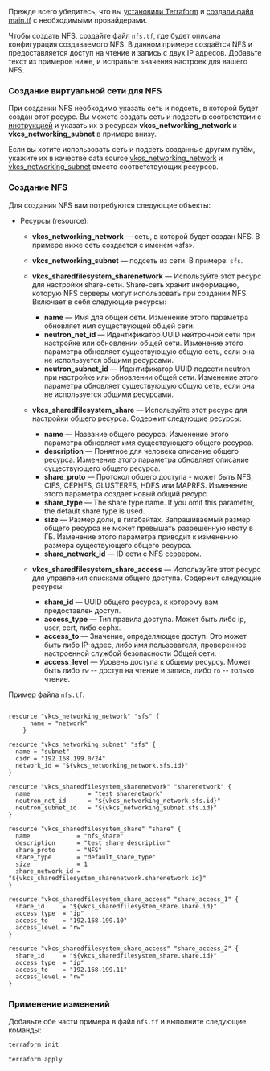 <warn>

Прежде всего убедитесь, что вы [установили Terraform](../../quick-start) и [создали файл main.tf](../../quick-start/configuration) с необходимыми провайдерами.

</warn>

Чтобы создать NFS, создайте файл `nfs.tf`, где будет описана конфигурация создаваемого NFS. В данном примере создаётся NFS и предоставляется доступ на чтение и запись с двух IP адресов. Добавьте текст из примеров ниже, и исправьте значения настроек для вашего NFS.

### Создание виртуальной сети для NFS

При создании NFS необходимо указать сеть и подсеть, в которой будет создан этот ресурс. Вы можете создать сеть и подсеть в соответствии с [инструкцией](../create) и указать их в ресурсах **vkcs_networking_network** и **vkcs_networking_subnet** в примере внизу.

Если вы хотите использовать сеть и подсеть созданные другим путём, укажите их в качестве data source [vkcs_networking_network](https://github.com/vk-cs/terraform-provider-vkcs/blob/master/docs/data-sources/vkcs_networking_network.md) и [vkcs_networking_subnet](https://github.com/vk-cs/terraform-provider-vkcs/blob/master/docs/data-sources/vkcs_networking_subnet.md) вместо соответствующих ресурсов.

### Создание NFS

Для создания NFS вам потребуются следующие объекты:

- Ресурсы (resource):

  - **vkcs_networking_network** — сеть, в которой будет создан NFS. В примере ниже сеть создается с именем «sfs».
  - **vkcs_networking_subnet** — подсеть из сети. В примере: `sfs`.
  - **vkcs_sharedfilesystem_sharenetwork** — Используйте этот ресурс для настройки share-сети. Share-сеть хранит информацию, которую NFS серверы могут использовать при создании NFS. Включает в себя следующие ресурсы:

    - **name** — Имя для общей сети. Изменение этого параметра обновляет имя существующей общей сети.
    - **neutron_net_id** — Идентификатор UUID нейтронной сети при настройке или обновлении общей сети. Изменение этого параметра обновляет существующую общую сеть, если она не используется общими ресурсами.
    - **neutron_subnet_id** — Идентификатор UUID подсети neutron при настройке или обновлении общей сети. Изменение этого параметра обновляет существующую общую сеть, если она не используется общими ресурсами.

  - **vkcs_sharedfilesystem_share** — Используйте этот ресурс для настройки общего ресурса. Содержит следующие ресурсы:

    - **name** — Название общего ресурса. Изменение этого параметра обновляет имя существующего общего ресурса.
    - **description** — Понятное для человека описание общего ресурса. Изменение этого параметра обновляет описание существующего общего ресурса.
    - **share_proto** — Протокол общего доступа - может быть NFS, CIFS, CEPHFS, GLUSTERFS, HDFS или MAPRFS. Изменение этого параметра создает новый общий ресурс.
    - **share_type** — The share type name. If you omit this parameter, the default share type is used.
    - **size** — Размер доли, в гигабайтах. Запрашиваемый размер общего ресурса не может превышать разрешенную квоту в ГБ. Изменение этого параметра приводит к изменению размера существующего общего ресурса.
    - **share_network_id** — ID сети с NFS сервером.

  - **vkcs_sharedfilesystem_share_access** — Используйте этот ресурс для управления списками общего доступа. Содержит следующие ресурсы:

    - **share_id** — UUID общего ресурса, к которому вам предоставлен доступ.
    - **access_type** — Тип правила доступа. Может быть либо ip, user, cert, либо cephx.
    - **access_to** — Значение, определяющее доступ. Это может быть либо IP-адрес, либо имя пользователя, проверенное настроенной службой безопасности Общей сети.
    - **access_level** — Уровень доступа к общему ресурсу. Может быть либо `rw` -- доступ на чтение и запись, либо `ro` -- только чтение.

Пример файла `nfs.tf`:

```hcl

resource "vkcs_networking_network" "sfs" {
      name = "network"
    }

resource "vkcs_networking_subnet" "sfs" {
  name = "subnet"
  cidr = "192.168.199.0/24"
  network_id = "${vkcs_networking_network.sfs.id}"
}

resource "vkcs_sharedfilesystem_sharenetwork" "sharenetwork" {
  name                = "test_sharenetwork"
  neutron_net_id      = "${vkcs_networking_network.sfs.id}"
  neutron_subnet_id   = "${vkcs_networking_subnet.sfs.id}"
}

resource "vkcs_sharedfilesystem_share" "share" {
  name             = "nfs_share"
  description      = "test share description"
  share_proto      = "NFS"
  share_type       = "default_share_type"
  size             = 1
  share_network_id = "${vkcs_sharedfilesystem_sharenetwork.sharenetwork.id}"
}

resource "vkcs_sharedfilesystem_share_access" "share_access_1" {
  share_id     = "${vkcs_sharedfilesystem_share.share.id}"
  access_type  = "ip"
  access_to    = "192.168.199.10"
  access_level = "rw"
}

resource "vkcs_sharedfilesystem_share_access" "share_access_2" {
  share_id     = "${vkcs_sharedfilesystem_share.share.id}"
  access_type  = "ip"
  access_to    = "192.168.199.11"
  access_level = "rw"
}
```

### Применение изменений

Добавьте обе части примера в файл `nfs.tf` и выполните следующие команды:

```bash
terraform init
```
```bash
terraform apply
```
